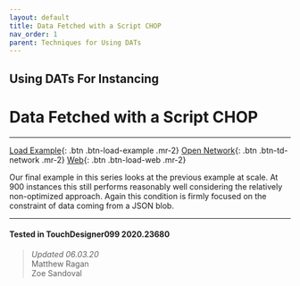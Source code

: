 ```yaml
---
layout: default
title: Data Fetched with a Script CHOP
nav_order: 1
parent: Techniques for Using DATs
---
```


## Using DATs For Instancing
# Data Fetched with a Script CHOP

*****

[Load Example](?actionable=1&action=load_tox&remotePath=https://github.com/mir-lab/touchdesigner-instancing-examples-code/raw/main/tox/003-using-dats/container_from_storage.tox){: .btn .btn-load-example .mr-2}
[Open Network](?actionable=1&action=open_floating_network){: .btn .btn-td-network .mr-2}
[Web](?actionable=1&action=open_in_browser){: .btn .btn-load-web .mr-2}

Our final example in this series looks at the previous example at scale. At 900 instances this still performs reasonably well considering the relatively non-optimized approach. Again this condition is firmly focused on the constraint of data coming from a JSON blob.

---

#### Tested in TouchDesigner099 2020.23680 
>*Updated 06.03.20*  
Matthew Ragan  
Zoe Sandoval  